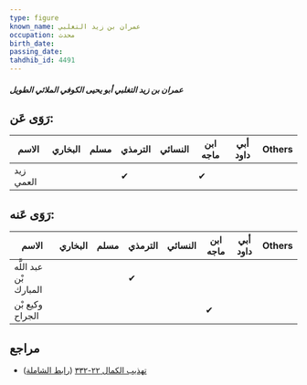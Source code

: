 ```yaml
---
type: figure
known_name: عمران بن زيد التغلبي
occupation: محدث
birth_date:
passing_date:
tahdhib_id: 4491
---
```

##### عمران بن زيد التغلبي أبو يحيى الكوفي الملائي الطويل

## رَوَى عَن:
| الاسم     | البخاري | مسلم | الترمذي | النسائي | ابن ماجه | أبي داود | Others |
| --------- | ------- | ---- | ------- | ------- | -------- | -------- | ------ |
| زيد العمي |         |      | ✔       |         | ✔        |          |        |
## رَوَى عَنه:
| الاسم                  | البخاري | مسلم | الترمذي | النسائي | ابن ماجه | أبي داود | Others |
| ---------------------- | ------- | ---- | ------- | ------- | -------- | -------- | ------ |
| عبد اللَّه بْن المبارك |         |      | ✔       |         |          |          |        |
| وكيع بْن الجراح        |         |      |         |         | ✔        |          |        |
## مراجع
- [تهذيب الكمال ٢٢-٣٣٢](obsidian://open?vault=Tahdhib-al-Kamal&file=Figures/٤٤٩١-عمران%20بن%20زيد%20التغلبي%20أبو%20يحيى%20الكوفي%20الملائي%20الطويل) ([رابط الشاملة](https://shamela.ws/book/3722/11585))